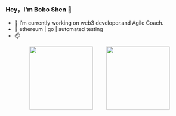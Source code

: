 ### Hey，I‘m Bobo Shen 👋

<!--
**shenyubo1982/shenyubo1982** is a ✨ _special_ ✨ repository because its `README.md` (this file) appears on your GitHub profile.
- 🤔 I’m looking for help with ...
- 💬 Ask me about ...
- 👯 I’m looking to collaborate on ...
- ⚡ Fun fact: ...
- 😄 Pronouns: ...


Here are some ideas to get you started:
-->
- 🔭 I’m currently working on web3 developer.and Agile Coach.
- 🌱 ethereum | go | automated testing
- 📫 


<!--
[![我的 GitHub 数据](https://github-readme-stats.vercel.app/api?username=shenyubo1982)]()
-->
<div align="center">
<span>  </span>
<img height="170px" src="https://github-readme-stats.vercel.app/api?username=shenyubo1982" />
<span>  </span>
<img height="170px" src="https://github-readme-stats.vercel.app/api/top-langs/?username=shenyubo1982&layout=compact&langs_count=8" />
<span>  </span>
</div>


